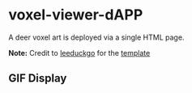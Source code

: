 # voxel-viewer-dAPP

A deer voxel art is deployed via a single HTML page.

**Note:** Credit to [leeduckgo](https://github.com/leeduckgo) for the [template](https://github.com/WeLightProject/voxel-viewer-page)

## GIF Display



